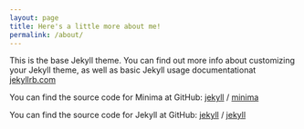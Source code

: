 ```yaml
---
layout: page
title: Here's a little more about me!
permalink: /about/
---
```


This is the base Jekyll theme. You can find out more info about customizing your Jekyll theme, as well as basic Jekyll usage documentationat [jekyllrb.com](https://jekyllrb.com/)

You can find the source code for Minima at GitHub:
[jekyll][jekyll-organization] /
[minima](https://github.com/jekyll/minima)

You can find the source code for Jekyll at GitHub:
[jekyll][jekyll-organization] /
[jekyll](https://github.com/jekyll/jekyll)


[jekyll-organization]: https://github.com/jekyll
